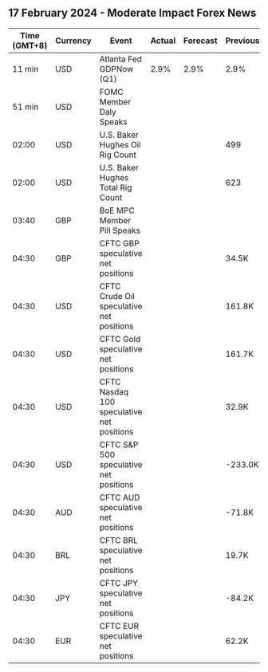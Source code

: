 ## 17 February 2024 - Moderate Impact Forex News

| Time (GMT+8) | Currency | Event | Actual | Forecast | Previous |
|------|----------|-------|--------|----------|----------|
| 11 min | USD | Atlanta Fed GDPNow (Q1) | 2.9% | 2.9% | 2.9% |
| 51 min | USD | FOMC Member Daly Speaks |  |  |  |
| 02:00 | USD | U.S. Baker Hughes Oil Rig Count |  |  | 499 |
| 02:00 | USD | U.S. Baker Hughes Total Rig Count |  |  | 623 |
| 03:40 | GBP | BoE MPC Member Pill Speaks |  |  |  |
| 04:30 | GBP | CFTC GBP speculative net positions |  |  | 34.5K |
| 04:30 | USD | CFTC Crude Oil speculative net positions |  |  | 161.8K |
| 04:30 | USD | CFTC Gold speculative net positions |  |  | 161.7K |
| 04:30 | USD | CFTC Nasdaq 100 speculative net positions |  |  | 32.9K |
| 04:30 | USD | CFTC S&P 500 speculative net positions |  |  | -233.0K |
| 04:30 | AUD | CFTC AUD speculative net positions |  |  | -71.8K |
| 04:30 | BRL | CFTC BRL speculative net positions |  |  | 19.7K |
| 04:30 | JPY | CFTC JPY speculative net positions |  |  | -84.2K |
| 04:30 | EUR | CFTC EUR speculative net positions |  |  | 62.2K |

